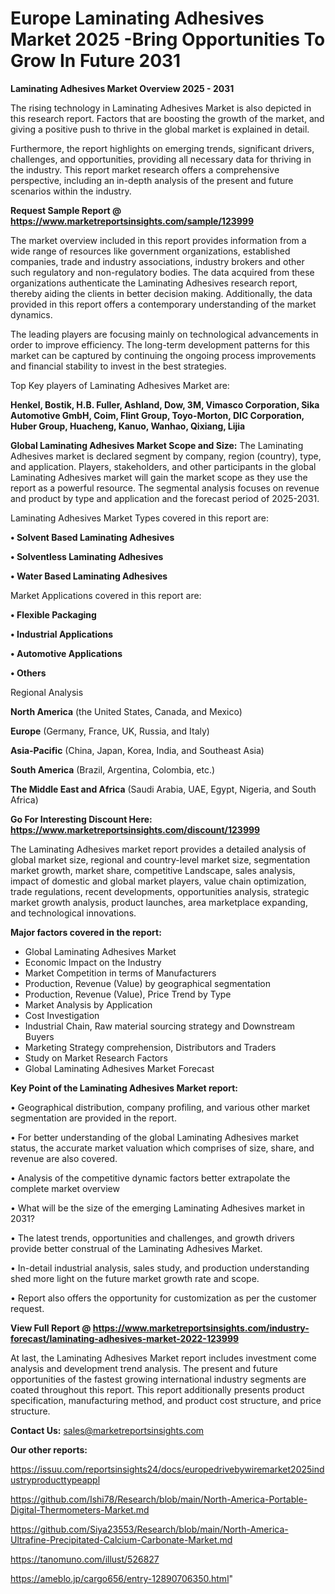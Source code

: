 # Europe Laminating Adhesives Market 2025 -Bring Opportunities To Grow In Future 2031

<Strong> Laminating Adhesives Market Overview 2025 - 2031</strong>

The rising technology in Laminating Adhesives Market is also depicted in this research report. Factors that are boosting the growth of the market, and giving a positive push to thrive in the global market is explained in detail.

Furthermore, the report highlights on emerging trends, significant drivers, challenges, and opportunities, providing all necessary data for thriving in the industry. This report market research offers a comprehensive perspective, including an in-depth analysis of the present and future scenarios within the industry.

<strong>Request Sample Report @ <a href=https://www.marketreportsinsights.com/sample/123999>https://www.marketreportsinsights.com/sample/123999</a></strong>

The market overview included in this report provides information from a wide range of resources like government organizations, established companies, trade and industry associations, industry brokers and other such regulatory and non-regulatory bodies. The data acquired from these organizations authenticate the Laminating Adhesives research report, thereby aiding the clients in better decision making. Additionally, the data provided in this report offers a contemporary understanding of the market dynamics.

The leading players are focusing mainly on technological advancements in order to improve efficiency. The long-term development patterns for this market can be captured by continuing the ongoing process improvements and financial stability to invest in the best strategies.

Top Key players of Laminating Adhesives Market are:

<strong>Henkel, Bostik, H.B. Fuller, Ashland, Dow, 3M, Vimasco Corporation, Sika Automotive GmbH, Coim, Flint Group, Toyo-Morton, DIC Corporation, Huber Group, Huacheng, Kanuo, Wanhao, Qixiang, Lijia</strong>

<strong><b>Global Laminating Adhesives Market Scope and Size:</b></strong>
The Laminating Adhesives market is declared segment by company, region (country), type, and application. Players, stakeholders, and other participants in the global Laminating Adhesives market will gain the market scope as they use the report as a powerful resource. The segmental analysis focuses on revenue and product by type and application and the forecast period of 2025-2031.

Laminating Adhesives Market Types covered in this report are:

<strong>• Solvent Based Laminating Adhesives

• Solventless Laminating Adhesives

• Water Based Laminating Adhesives</strong>

Market Applications covered in this report are:

<strong>• Flexible Packaging

• Industrial Applications

• Automotive Applications

• Others</strong> 

Regional Analysis

<strong>North America</strong> (the United States, Canada, and Mexico)

<strong>Europe</strong> (Germany, France, UK, Russia, and Italy)

<strong>Asia-Pacific</strong> (China, Japan, Korea, India, and Southeast Asia)

<strong>South America</strong> (Brazil, Argentina, Colombia, etc.)

<strong>The Middle East and Africa</strong> (Saudi Arabia, UAE, Egypt, Nigeria, and South Africa)

<strong>Go For Interesting Discount Here: <a href=https://www.marketreportsinsights.com/discount/123999>https://www.marketreportsinsights.com/discount/123999</a></strong>

The Laminating Adhesives market report provides a detailed analysis of global market size, regional and country-level market size, segmentation market growth, market share, competitive Landscape, sales analysis, impact of domestic and global market players, value chain optimization, trade regulations, recent developments, opportunities analysis, strategic market growth analysis, product launches, area marketplace expanding, and technological innovations.

<strong><b>Major factors covered in the report:</b></strong>
<ul>
  <li>Global Laminating Adhesives Market </li>
  <li>Economic Impact on the Industry</li>
  <li>Market Competition in terms of Manufacturers</li>
  <li>Production, Revenue (Value) by geographical segmentation</li>
  <li>Production, Revenue (Value), Price Trend by Type</li>
  <li>Market Analysis by Application</li>
  <li>Cost Investigation</li>
  <li>Industrial Chain, Raw material sourcing strategy and Downstream Buyers</li>
  <li>Marketing Strategy comprehension, Distributors and Traders</li>
  <li>Study on Market Research Factors</li>
  <li>Global Laminating Adhesives Market Forecast</li>
</ul>

<strong><b>Key Point of the Laminating Adhesives Market report:</b></strong>

• Geographical distribution, company profiling, and various other market segmentation are provided in the report.

• For better understanding of the global Laminating Adhesives market status, the accurate market valuation which comprises of size, share, and revenue are also covered.

• Analysis of the competitive dynamic factors better extrapolate the complete market overview

• What will be the size of the emerging Laminating Adhesives market in 2031?

• The latest trends, opportunities and challenges, and growth drivers provide better construal of the Laminating Adhesives Market.

• In-detail industrial analysis, sales study, and production understanding shed more light on the future market growth rate and scope.

• Report also offers the opportunity for customization as per the customer request.

<strong><b>View Full Report @ <a href=https://www.marketreportsinsights.com/industry-forecast/laminating-adhesives-market-2022-123999>https://www.marketreportsinsights.com/industry-forecast/laminating-adhesives-market-2022-123999</a></b></strong>


At last, the Laminating Adhesives Market report includes investment come analysis and development trend analysis. The present and future opportunities of the fastest growing international industry segments are coated throughout this report. This report additionally presents product specification, manufacturing method, and product cost structure, and price structure.

<strong>Contact Us:</strong>
sales@marketreportsinsights.com

<strong>Our other reports:</strong>

<a href=https://issuu.com/reportsinsights24/docs/europedrivebywiremarket2025industryproducttypeappl>https://issuu.com/reportsinsights24/docs/europedrivebywiremarket2025industryproducttypeappl</a>

<a href=https://github.com/Ishi78/Research/blob/main/North-America-Portable-Digital-Thermometers-Market.md>https://github.com/Ishi78/Research/blob/main/North-America-Portable-Digital-Thermometers-Market.md</a>

<a href=https://github.com/Siya23553/Research/blob/main/North-America-Ultrafine-Precipitated-Calcium-Carbonate-Market.md>https://github.com/Siya23553/Research/blob/main/North-America-Ultrafine-Precipitated-Calcium-Carbonate-Market.md</a>

<a href=https://tanomuno.com/illust/526827>https://tanomuno.com/illust/526827</a>

<a href=https://ameblo.jp/cargo656/entry-12890706350.html>https://ameblo.jp/cargo656/entry-12890706350.html</a>"
